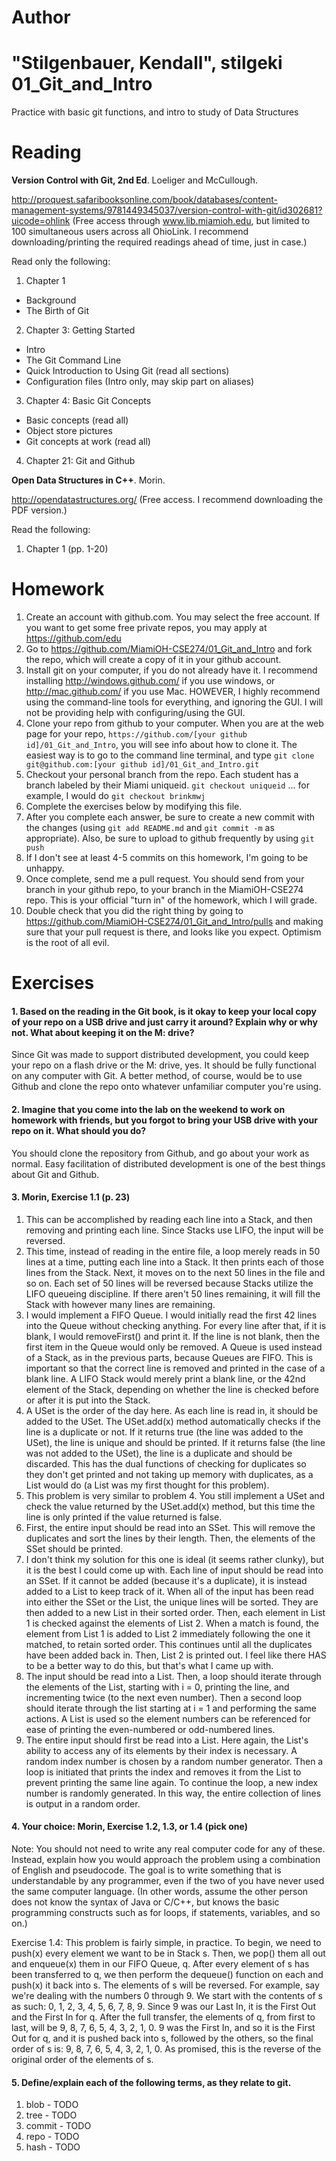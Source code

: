 Author
==========
"Stilgenbauer, Kendall", stilgeki
01_Git_and_Intro
================

Practice with basic git functions, and intro to study of Data Structures

Reading
=======

**Version Control with Git, 2nd Ed**. Loeliger and McCullough. 

http://proquest.safaribooksonline.com/book/databases/content-management-systems/9781449345037/version-control-with-git/id302681?uicode=ohlink (Free access through www.lib.miamioh.edu, but limited to 100 simultaneous users across all OhioLink. I recommend downloading/printing the required readings ahead of time, just in case.)

Read only the following:

1. Chapter 1
  * Background
  * The Birth of Git
2. Chapter 3: Getting Started
  * Intro
  * The Git Command Line
  * Quick Introduction to Using Git (read all sections)
  * Configuration files (Intro only, may skip part on aliases)
3. Chapter 4: Basic Git Concepts
  * Basic concepts (read all)
  * Object store pictures
  * Git concepts at work (read all)
4. Chapter 21: Git and Github

**Open Data Structures in C++**. Morin. 

http://opendatastructures.org/ (Free access. I recommend downloading the PDF version.)

Read the following:

1. Chapter 1 (pp. 1-20)

Homework
========

1. Create an account with github.com. You may select the free account. If you want to get some free private repos, you may apply at https://github.com/edu
2. Go to https://github.com/MiamiOH-CSE274/01_Git_and_Intro and fork the repo, which will create a copy of it in your github account.
3. Install git on your computer, if you do not already have it. I recommend installing http://windows.github.com/ if you use windows, or http://mac.github.com/ if you use Mac. HOWEVER, I highly recommend using the command-line tools for everything, and ignoring the GUI. I will not be providing help with configuring/using the GUI.
4. Clone your repo from github to your computer. When you are at the web page for your repo, `https://github.com/[your github id]/01_Git_and_Intro`, you will see info about how to clone it. The easiest way is to go to the command line terminal, and type `git clone git@github.com:[your github id]/01_Git_and_Intro.git`
5. Checkout your personal branch from the repo. Each student has a branch labeled by their Miami uniqueid. `git checkout uniqueid` ... for example, I would do `git checkout brinkmwj`
6. Complete the exercises below by modifying this file.
7. After you complete each answer, be sure to create a new commit with the changes (using `git add README.md` and `git commit -m` as appropriate). Also, be sure to upload to github frequently by using `git push`
8. If I don't see at least 4-5 commits on this homework, I'm going to be unhappy.
9. Once complete, send me a pull request. You should send from your branch in your github repo, to your branch in the MiamiOH-CSE274 repo. This is your official "turn in" of the homework, which I will grade.
10. Double check that you did the right thing by going to https://github.com/MiamiOH-CSE274/01_Git_and_Intro/pulls and making sure that your pull request is there, and looks like you expect. Optimism is the root of all evil.

Exercises
=========

#### 1. Based on the reading in the Git book, is it okay to keep your local copy of your repo on a USB drive and just carry it around? Explain why or why not. What about keeping it on the M: drive?

Since Git was made to support distributed development, you could keep your repo on a flash drive or the M: drive, yes.  It should be fully functional on any computer with Git.  A better method, of course, would be to use Github and clone the repo onto whatever unfamiliar computer you're using.

#### 2. Imagine that you come into the lab on the weekend to work on homework with friends, but you forgot to bring your USB drive with your repo on it. What should you do?

You should clone the repository from Github, and go about your work as normal.  Easy facilitation of distributed development is one of the best things about Git and Github.

#### 3. Morin, Exercise 1.1 (p. 23)

1. This can be accomplished by reading each line into a Stack, and then removing and printing each line.  Since Stacks use LIFO, the input will be reversed.
2. This time, instead of reading in the entire file, a loop merely reads in 50 lines at a time, putting each line into a Stack.  It then prints each of those lines from the Stack.  Next, it moves on to the next 50 lines in the file and so on.  Each set of 50 lines will be reversed because Stacks utilize the LIFO queueing discipline.  If there aren't 50 lines remaining, it will fill the Stack with however many lines are remaining.
3. I would implement a FIFO Queue.  I would initially read the first 42 lines into the Queue without checking anything.  For every line after that, if it is blank, I would removeFirst() and print it.  If the line is not blank, then the first item in the Queue would only be removed.  A Queue is used instead of a Stack, as in the previous parts, because Queues are FIFO.  This is important so that the correct line is removed and printed in the case of a blank line.  A LIFO Stack would merely print a blank line, or the 42nd element of the Stack, depending on whether the line is checked before or after it is put into the Stack.
4. A USet is the order of the day here.  As each line is read in, it should be added to the USet.  The USet.add(x) method automatically checks if the line is a duplicate or not.  If it returns true (the line was added to the USet), the line is unique and should be printed.  If it returns false (the line was not added to the USet), the line is a duplicate and should be discarded.  This has the dual functions of checking for duplicates so they don't get printed and not taking up memory with duplicates, as a List would do (a List was my first thought for this problem).
5. This problem is very similar to problem 4.  You still implement a USet and check the value returned by the USet.add(x) method, but this time the line is only printed if the value returned is false.
6. First, the entire input should be read into an SSet.  This will remove the duplicates and sort the lines by their length.  Then, the elements of the SSet should be printed.
7. I don't think my solution for this one is ideal (it seems rather clunky), but it is the best I could come up with.  Each line of input should be read into an SSet.  If it cannot be added (because it's a duplicate), it is instead added to a List to keep track of it.  When all of the input has been read into either the SSet or the List, the unique lines will be sorted.  They are then added to a new List in their sorted order.  Then, each element in List 1 is checked against the elements of List 2.  When a match is found, the element from List 1 is added to List 2 immediately following the one it matched, to retain sorted order.  This continues until all the duplicates have been added back in.  Then, List 2 is printed out.  I feel like there HAS to be a better way to do this, but that's what I came up with.
8. The input should be read into a List.  Then, a loop should iterate through the elements of the List, starting with i = 0, printing the line, and incrementing twice (to the next even number).  Then a second loop should iterate through the list starting at i = 1 and performing the same actions.  A List is used so the element numbers can be referenced for ease of printing the even-numbered or odd-numbered lines.
9. The entire input should first be read into a List.  Here again, the List's ability to access any of its elements by their index is necessary.  A random index number is chosen by a random number generator.  Then a loop is initiated that prints the index and removes it from the List to prevent printing the same line again.  To continue the loop, a new index number is randomly generated.  In this way, the entire collection of lines is output in a random order.

#### 4. Your choice: Morin, Exercise 1.2, 1.3, or 1.4 (pick one)

Note: You should not need to write any real computer code for any of these. Instead, explain how you would approach the problem using a combination of English and pseudocode. The goal is to write something that is understandable by any programmer, even if the two of you have never used the same computer language. (In other words, assume the other person does not know the syntax of Java or C/C++, but knows the basic programming constructs such as for loops, if statements, variables, and so on.)

Exercise 1.4: This problem is fairly simple, in practice.  To begin, we need to push(x) every element we want to be in Stack s.  Then, we pop() them all out and enqueue(x) them in our FIFO Queue, q.  After every element of s has been transferred to q, we then perform the dequeue() function on each and push(x) it back into s.  The elements of s will be reversed.  For example, say we're dealing with the numbers 0 through 9.  We start with the contents of s as such: 0, 1, 2, 3, 4, 5, 6, 7, 8, 9.  Since 9 was our Last In, it is the First Out and the First In for q.  After the full transfer, the elements of q, from first to last, will be 9, 8, 7, 6, 5, 4, 3, 2, 1, 0.  9 was the First In, and so it is the First Out for q, and it is pushed back into s, followed by the others, so the final order of s is: 9, 8, 7, 6, 5, 4, 3, 2, 1, 0.  As promised, this is the reverse of the original order of the elements of s.

#### 5. Define/explain each of the following terms, as they relate to git.

1. blob - TODO
2. tree - TODO
3. commit - TODO
4. repo - TODO
5. hash - TODO